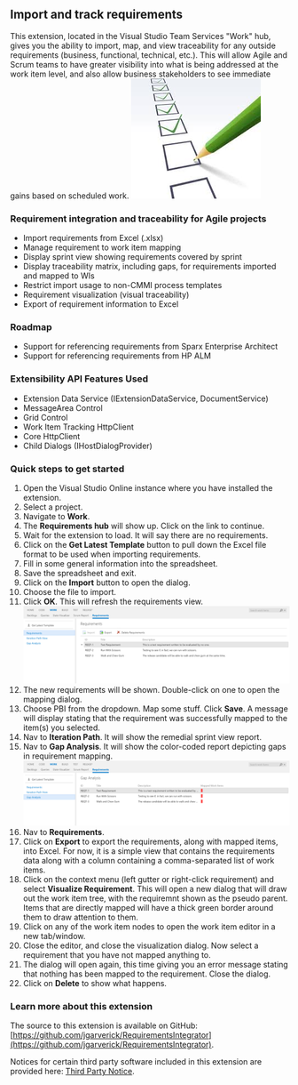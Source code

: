 ## Import and track requirements ##
This extension, located in the Visual Studio Team Services "Work" hub, gives you the ability to import, map, and view traceability for any outside requirements (business, functional, technical, etc.).  This will allow Agile and Scrum teams to have greater visibility into what is being addressed at the work item level, and also allow business stakeholders to see immediate gains based on scheduled work.
![Requirements](../img/reqts.png)
### Requirement integration and traceability for Agile projects
- Import requirements from Excel (.xlsx)
- Manage requirement to work item mapping
- Display sprint view showing requirements covered by sprint
- Display traceability matrix, including gaps, for requirements imported and mapped to WIs
- Restrict import usage to non-CMMI process templates
- Requirement visualization (visual traceability)
- Export of requirement information to Excel

### Roadmap
- Support for referencing requirements from Sparx Enterprise Architect
- Support for referencing requirements from HP ALM

### Extensibility API Features Used
- Extension Data Service (IExtensionDataService, DocumentService)
- MessageArea Control
- Grid Control
- Work Item Tracking HttpClient
- Core HttpClient
- Child Dialogs (IHostDialogProvider)

### Quick steps to get started
1. Open the Visual Studio Online instance where you have installed the extension.
3. Select a project.
3. Navigate to **Work**.
4. The **Requirements hub** will show up.  Click on the link to continue.
5. Wait for the extension to load.  It will say there are no requirements.
6. Click on the **Get Latest Template** button to pull down the Excel file format to be used when importing requirements.
7. Fill in some general information into the spreadsheet.
8. Save the spreadsheet and exit.
9. Click on the **Import** button to open the dialog.
10. Choose the file to import.
11. Click **OK**.  This will refresh the requirements view. ![Screenshot1](../img/screen1.png)
12. The new requirements will be shown.  Double-click on one to open the mapping dialog.
13. Choose PBI from the dropdown.  Map some stuff.  Click **Save**.  A message will display stating that the requirement was successfully mapped to the item(s) you selected.
14. Nav to **Iteration Path**.  It will show the remedial sprint view report.
15. Nav to **Gap Analysis**.  It will show the color-coded report depicting gaps in requirement mapping. ![Screenshot2](../img/screen2.png)
16. Nav to **Requirements**.  
17. Click on **Export** to export the requirements, along with mapped items, into Excel.  For now, it is a simple view that contains the requirements data along with a column containing a comma-separated list of work items.  
18. Click on the context menu (left gutter or right-click requirement) and select **Visualize Requirement**.  This will open a new dialog that will draw out the work item tree, with the requiremnt shown as the pseudo parent.  Items that are directly mapped will have a thick green border around them to draw attention to them.
19. Click on any of the work item nodes to open the work item editor in a new tab/window. 
20. Close the editor, and close the visualization dialog.  Now select a requirement that you have not mapped anything to.
21. The dialog will open again, this time giving you an error message stating that nothing has been mapped to the requirement.  Close the dialog.
22. Click on **Delete** to show what happens.

### Learn more about this extension
The source to this extension is available on GitHub: [https://github.com/jgarverick/RequirementsIntegrator](https://github.com/jgarverick/RequirementsIntegrator).

Notices for certain third party software included in this extension are provided here: [Third Party Notice](https://github.com/jgarverick/RequirementsIntegrator/blob/master/ThirdPartyNotice.txt).
